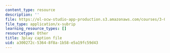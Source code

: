 ```yaml
---
content_type: resource
description: ''
file: https://ol-ocw-studio-app-production.s3.amazonaws.com/courses/3-091sc-introduction-to-solid-state-chemistry-fall-2010/a300272c53648f8a1b58e5a19fc59d43_Fg78tInX5Vg.srt
file_type: application/x-subrip
learning_resource_types: []
resourcetype: Other
title: 3play caption file
uid: a300272c-5364-8f8a-1b58-e5a19fc59d43
---
```

